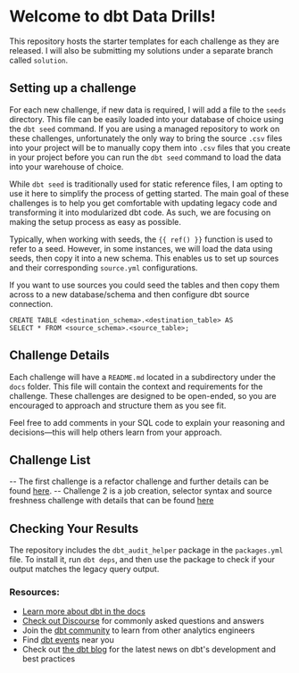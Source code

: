 # Welcome to dbt Data Drills!

This repository hosts the starter templates for each challenge as they are released. I will also be submitting my solutions under a separate branch called `solution`.

## Setting up a challenge

For each new challenge, if new data is required, I will add a file to the `seeds` directory. This file can be easily loaded into your database of choice using the `dbt seed` command.
If you are using a managed repository to work on these challenges, unfortunately the only way to bring the source `.csv` files into your project will be to manually copy them into `.csv` files that you create in your project before you can run the `dbt seed` command to load the data into your warehouse of choice.


While `dbt seed` is traditionally used for static reference files, I am opting to use it here to simplify the process of getting started. The main goal of these challenges is to help you get comfortable with updating legacy code and transforming it into modularized dbt code. As such, we are focusing on making the setup process as easy as possible.

Typically, when working with seeds, the `{{ ref() }}` function is used to refer to a seed. However, in some instances, we will load the data using seeds, then copy it into a new schema. This enables us to set up sources and their corresponding `source.yml` configurations.

If you want to use sources you could seed the tables and then copy them across to a new database/schema and then configure dbt source connection.

```
CREATE TABLE <destination_schema>.<destination_table> AS
SELECT * FROM <source_schema>.<source_table>;
```

## Challenge Details

Each challenge will have a `README.md` located in a subdirectory under the `docs` folder. This file will contain the context and requirements for the challenge. These challenges are designed to be open-ended, so you are encouraged to approach and structure them as you see fit. 

Feel free to add comments in your SQL code to explain your reasoning and decisions—this will help others learn from your approach.

## Challenge List

-- The first challenge is a refactor challenge and further details can be found [here](docs/challenge_1/readme.md).
-- Challenge 2 is a job creation, selector syntax and source freshness challenge with details that can be found [here](docs/challenge_2/readme.md)

## Checking Your Results

The repository includes the `dbt_audit_helper` package in the `packages.yml` file. To install it, run `dbt deps`, and then use the package to check if your output matches the legacy query output.

### Resources:
- [Learn more about dbt in the docs](https://docs.getdbt.com/docs/introduction)
- [Check out Discourse](https://discourse.getdbt.com/) for commonly asked questions and answers
- Join the [dbt community](https://getdbt.com/community) to learn from other analytics engineers
- Find [dbt events](https://events.getdbt.com) near you
- Check out [the dbt blog](https://blog.getdbt.com/) for the latest news on dbt's development and best practices
